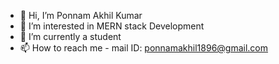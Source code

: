 - 👋 Hi, I’m Ponnam Akhil Kumar
- 👀 I’m interested in MERN stack Development
- 🌱 I’m currently a student
- 📫 How to reach me - mail ID: ponnamakhil1896@gmail.com

<!---
ponnamakhil1896/ponnamakhil1896 is a ✨ special ✨ repository because its `README.md` (this file) appears on your GitHub profile.
You can click the Preview link to take a look at your changes.
--->
